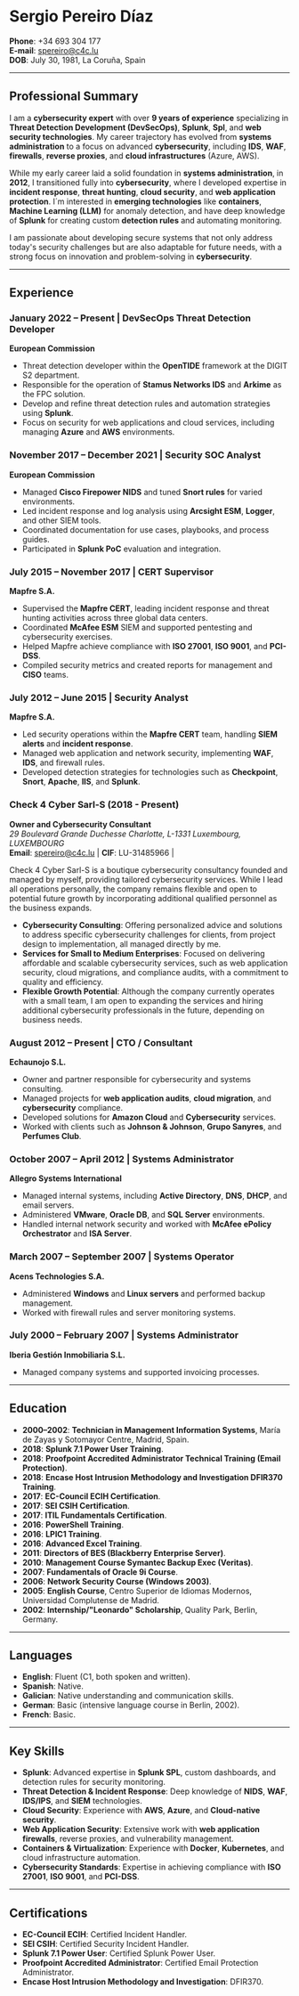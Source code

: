# Sergio Pereiro Díaz

**Phone**: +34 693 304 177  
**E-mail**: spereiro@c4c.lu    
**DOB**: July 30, 1981, La Coruña, Spain  

---

## Professional Summary

I am a **cybersecurity expert** with over **9 years of experience** specializing in **Threat Detection Development (DevSecOps)**, **Splunk**, **Spl**, and **web security technologies**. My career trajectory has evolved from **systems administration** to a focus on advanced **cybersecurity**, including **IDS**, **WAF**, **firewalls**, **reverse proxies**, and **cloud infrastructures** (Azure, AWS). 

While my early career laid a solid foundation in **systems administration**, in **2012**, I transitioned fully into **cybersecurity**, where I developed expertise in **incident response**, **threat hunting**, **cloud security**, and **web application protection**. I´m interested in **emerging technologies** like **containers**, **Machine Learning (LLM)** for anomaly detection, and have deep knowledge of **Splunk** for creating custom **detection rules** and automating monitoring.

I am passionate about developing secure systems that not only address today's security challenges but are also adaptable for future needs, with a strong focus on innovation and problem-solving in **cybersecurity**.

---

## Experience

### January 2022 – Present | **DevSecOps Threat Detection Developer**  
**European Commission**

- Threat detection developer within the **OpenTIDE** framework at the DIGIT S2 department.
- Responsible for the operation of **Stamus Networks IDS** and **Arkime** as the FPC solution.
- Develop and refine threat detection rules and automation strategies using **Splunk**.
- Focus on security for web applications and cloud services, including managing **Azure** and **AWS** environments.

### November 2017 – December 2021 | **Security SOC Analyst**  
**European Commission**

- Managed **Cisco Firepower NIDS** and tuned **Snort rules** for varied environments.
- Led incident response and log analysis using **Arcsight ESM**, **Logger**, and other SIEM tools.
- Coordinated documentation for use cases, playbooks, and process guides.
- Participated in **Splunk PoC** evaluation and integration.

### July 2015 – November 2017 | **CERT Supervisor**  
**Mapfre S.A.**

- Supervised the **Mapfre CERT**, leading incident response and threat hunting activities across three global data centers.
- Coordinated **McAfee ESM** SIEM and supported pentesting and cybersecurity exercises.
- Helped Mapfre achieve compliance with **ISO 27001**, **ISO 9001**, and **PCI-DSS**.
- Compiled security metrics and created reports for management and **CISO** teams.

### July 2012 – June 2015 | **Security Analyst**  
**Mapfre S.A.**

- Led security operations within the **Mapfre CERT** team, handling **SIEM alerts** and **incident response**.
- Managed web application and network security, implementing **WAF**, **IDS**, and firewall rules.
- Developed detection strategies for technologies such as **Checkpoint**, **Snort**, **Apache**, **IIS**, and **Splunk**.

### **Check 4 Cyber Sarl-S** (2018 - Present)  
**Owner and Cybersecurity Consultant**  
*29 Boulevard Grande Duchesse Charlotte, L-1331 Luxembourg, LUXEMBOURG*  
**Email**: [spereiro@c4c.lu](mailto:spereiro@c4c.lu) | **CIF**: LU-31485966 |   

Check 4 Cyber Sarl-S is a boutique cybersecurity consultancy founded and managed by myself, providing tailored cybersecurity services. While I lead all operations personally, the company remains flexible and open to potential future growth by incorporating additional qualified personnel as the business expands.

- **Cybersecurity Consulting**: Offering personalized advice and solutions to address specific cybersecurity challenges for clients, from project design to implementation, all managed directly by me.  
- **Services for Small to Medium Enterprises**: Focused on delivering affordable and scalable cybersecurity services, such as web application security, cloud migrations, and compliance audits, with a commitment to quality and efficiency.  
- **Flexible Growth Potential**: Although the company currently operates with a small team, I am open to expanding the services and hiring additional cybersecurity professionals in the future, depending on business needs.


### August 2012 – Present | **CTO / Consultant**  
**Echaunojo S.L.**

- Owner and partner responsible for cybersecurity and systems consulting.
- Managed projects for **web application audits**, **cloud migration**, and **cybersecurity** compliance.
- Developed solutions for **Amazon Cloud** and **Cybersecurity** services.
- Worked with clients such as **Johnson & Johnson**, **Grupo Sanyres**, and **Perfumes Club**.

### October 2007 – April 2012 | **Systems Administrator**  
**Allegro Systems International**

- Managed internal systems, including **Active Directory**, **DNS**, **DHCP**, and email servers.
- Administered **VMware**, **Oracle DB**, and **SQL Server** environments.
- Handled internal network security and worked with **McAfee ePolicy Orchestrator** and **ISA Server**.

### March 2007 – September 2007 | **Systems Operator**  
**Acens Technologies S.A.**

- Administered **Windows** and **Linux servers** and performed backup management.
- Worked with firewall rules and server monitoring systems.

### July 2000 – February 2007 | **Systems Administrator**  
**Iberia Gestión Inmobiliaria S.L.**

- Managed company systems and supported invoicing processes.

---

## Education

- **2000–2002**: **Technician in Management Information Systems**, María de Zayas y Sotomayor Centre, Madrid, Spain.
- **2018**: **Splunk 7.1 Power User Training**.
- **2018**: **Proofpoint Accredited Administrator Technical Training (Email Protection)**.
- **2018**: **Encase Host Intrusion Methodology and Investigation DFIR370 Training**.
- **2017**: **EC-Council ECIH Certification**.
- **2017**: **SEI CSIH Certification**.
- **2017**: **ITIL Fundamentals Certification**.
- **2016**: **PowerShell Training**.
- **2016**: **LPIC1 Training**.
- **2016**: **Advanced Excel Training**.
- **2011**: **Directors of BES (Blackberry Enterprise Server)**.
- **2010**: **Management Course Symantec Backup Exec (Veritas)**.
- **2007**: **Fundamentals of Oracle 9i Course**.
- **2006**: **Network Security Course (Windows 2003)**.
- **2005**: **English Course**, Centro Superior de Idiomas Modernos, Universidad Complutense de Madrid.
- **2002**: **Internship/"Leonardo" Scholarship**, Quality Park, Berlin, Germany.

---

## Languages

- **English**: Fluent (C1, both spoken and written).
- **Spanish**: Native.
- **Galician**: Native understanding and communication skills.
- **German**: Basic (intensive language course in Berlin, 2002).
- **French**: Basic.

---

## Key Skills

- **Splunk**: Advanced expertise in **Splunk SPL**, custom dashboards, and detection rules for security monitoring.
- **Threat Detection & Incident Response**: Deep knowledge of **NIDS**, **WAF**, **IDS/IPS**, and **SIEM** technologies.
- **Cloud Security**: Experience with **AWS**, **Azure**, and **Cloud-native security**.
- **Web Application Security**: Extensive work with **web application firewalls**, reverse proxies, and vulnerability management.
- **Containers & Virtualization**: Experience with **Docker**, **Kubernetes**, and cloud infrastructure automation.
- **Cybersecurity Standards**: Expertise in achieving compliance with **ISO 27001**, **ISO 9001**, and **PCI-DSS**.

---

## Certifications

- **EC-Council ECIH**: Certified Incident Handler.
- **SEI CSIH**: Certified Security Incident Handler.
- **Splunk 7.1 Power User**: Certified Splunk Power User.
- **Proofpoint Accredited Administrator**: Certified Email Protection Administrator.
- **Encase Host Intrusion Methodology and Investigation**: DFIR370.
